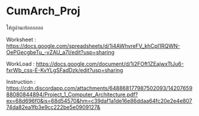 # CumArch_Proj
ให้กูผ่านเท้ออออออ 

Worksheet : https://docs.google.com/spreadsheets/d/1i4AWhvreFV_khCpI1RQWN-OePGecgbeTu_-vZAU_a7I/edit?usp=sharing

WorkLoad : https://docs.google.com/document/d/1i2FOft1ZEajwxTtJu6-fxrWb_css-E-KvYLgSFadDzk/edit?usp=sharing

Instruction : https://cdn.discordapp.com/attachments/648868177987502093/1420765988080844894/Project_1_Computer_Architecture.pdf?ex=68d696f0&is=68d54570&hm=c39daf1a1de16e86ddaa64fc20e2e4e80774da82ea1fb3e9cc222be5e0909127&
